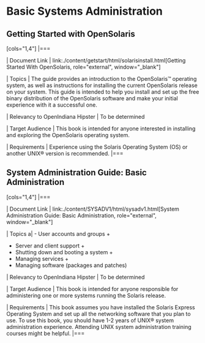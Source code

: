 # Basic Systems Administration


## Getting Started with OpenSolaris

[cols="1,4"]
|===

| Document Link
| link:./content/getstart/html/solarisinstall.html[Getting Started With OpenSolaris, role="external", window="_blank"]

| Topics
| The guide provides an introduction to the OpenSolaris™ operating system, as well as instructions for installing the current OpenSolaris release on your system.
This guide is intended to help you install and set up the free binary distribution of the OpenSolaris software and make your initial experience with it a successful one.

| Relevancy to OpenIndiana Hipster
| To be determined

| Target Audience
| This book is intended for anyone interested in installing and exploring the OpenSolaris operating system.

| Requirements
| Experience using the Solaris Operating System (OS) or another UNIX® version is recommended.
|===


## System Administration Guide: Basic Administration

[cols="1,4"]
|===

| Document Link
| link:./content/SYSADV1/html/sysadv1.html[System Administration Guide: Basic Administration, role="external", window="_blank"]

| Topics
a| - User accounts and groups +
- Server and client support +
- Shutting down and booting a system +
- Managing services +
- Managing software (packages and patches)

| Relevancy to OpenIndiana Hipster
| To be determined

| Target Audience
| This book is intended for anyone responsible for administering one or more systems running the Solaris release.

| Requirements
| This book assumes you have installed the Solaris Express Operating System and set up all the networking software that you plan to use.
To use this book, you should have 1-2 years of UNIX® system administration experience.
Attending UNIX system administration training courses might be helpful.
|===

